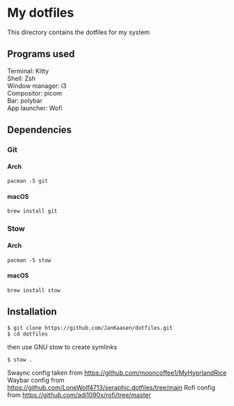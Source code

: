 # My dotfiles

This directory contains the dotfiles for my system

## Programs used

Terminal: Kitty \
Shell: Zsh  \
Window manager: i3  \
Compositor: picom   \
Bar: polybar \
App launcher: Wofi

## Dependencies

### Git

#### Arch
```
pacman -S git
```

#### macOS

```
brew install git
```
### Stow

#### Arch
```
pacman -S stow
```

#### macOS

```
brew install stow
```
## Installation

```
$ git clone https://github.com/JanKaasen/dotfiles.git
$ cd dotfiles
```

then use GNU stow to create symlinks

```
$ stow .
```

Swaync config taken from https://github.com/mooncoffee1/MyHyprlandRice
Waybar config from https://github.com/LoneWolf4713/seraphic.dotfiles/tree/main
Rofi config from https://github.com/adi1090x/rofi/tree/master
